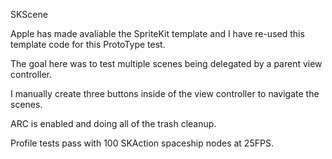 SKScene

Apple has made avaliable the SpriteKit template and I have re-used this template code for this ProtoType test. 

The goal here was to test multiple scenes being delegated by a parent view controller. 

I manually create three buttons inside of the view controller to navigate the scenes. 

ARC is enabled and doing all of the trash cleanup. 

Profile tests pass with 100 SKAction spaceship nodes at 25FPS.

